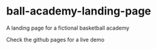 # ball-academy-landing-page
A landing page for a fictional basketball academy

Check the github pages for a live demo
